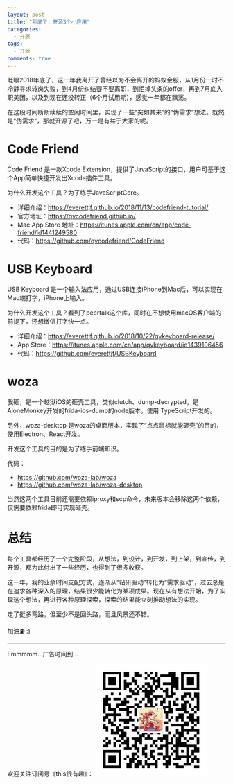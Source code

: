 ```yaml
---
layout: post
title: "年底了，开源3个小应用"
categories:
  - 开源
tags:
  - 开源
comments: true
---
```


眨眼2018年底了，这一年我离开了曾经以为不会离开的蚂蚁金服，从1月份一时不冷静寻求转岗失败，到4月份纠结要不要离职，到拒掉头条的offer，再到7月底入职美团，以及到现在还没转正（6个月试用期），感觉一年都在飘荡。

在这段时间断断续续的空闲时间里，实现了一些“突如其来”的“伪需求”想法。既然是“伪需求”，那就开源了吧，万一是有益于大家的呢。

<!-- more -->

# Code Friend

Code Friend 是一款Xcode Extension，提供了JavaScript的接口，用户可基于这个App简单快捷开发出Xcode插件工具。

为什么开发这个工具？为了练手JavaScriptCore。

- 详细介绍：<https://everettjf.github.io/2018/11/13/codefriend-tutorial/>
- 官方地址：<https://qvcodefriend.github.io/>
- Mac App Store 地址：<https://itunes.apple.com/cn/app/code-friend/id1441249580>
- 代码：<https://github.com/qvcodefriend/CodeFriend>


# USB Keyboard

USB Keyboard 是一个输入法应用，通过USB连接iPhone到Mac后，可以实现在Mac端打字，iPhone上输入。

为什么开发这个工具？看到了peertalk这个库，同时在不想使用macOS客户端的前提下，还想微信打字快一点。

- 详细介绍：<https://everettjf.github.io/2018/10/22/qvkeyboard-release/>
- App Store：<https://itunes.apple.com/cn/app/qvkeyboard/id1439106456>
- 代码：<https://github.com/everettjf/USBKeyboard>

# woza

我砸，是一个越狱iOS的砸壳工具，类似clutch、dump-decrypted。是AloneMonkey开发的frida-ios-dump的node版本。使用 TypeScript开发的。

另外，woza-desktop 是woza的桌面版本，实现了“点点鼠标就能砸壳”的目的，使用Electron、React开发。

开发这个工具的目的是为了练手前端知识。

代码：

- <https://github.com/woza-lab/woza>
- <https://github.com/woza-lab/woza-desktop>

当然这两个工具目前还需要依赖iproxy和scp命令，未来版本会移除这两个依赖，仅需要依赖frida即可实现砸壳。


# 总结

每个工具都经历了一个完整阶段，从想法，到设计，到开发，到上架，到宣传，到开源，都为此付出了一些经历，也得到了很多收获。

这一年，我的业余时间支配方式，逐渐从“钻研驱动”转化为“需求驱动”，过去总是在追求各种深入的原理，结果很少能转化为某项成果。现在从有想法开始，为了实现这个想法，再进行各种原理探索，探索的结果能立刻推动想法的实现。

走了挺多弯路，但至少不是回头路，而且风景还不错。

加油⛽️ :)


---

Emmmmm...广告时间到...


欢迎关注订阅号《this很有趣》：
![](/images/fun.jpg)


